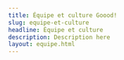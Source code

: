 ```yaml
---
title: Équipe et culture Goood!
slug: equipe-et-culture
headline: Équipe et culture
description: Description here
layout: equipe.html
---
```


